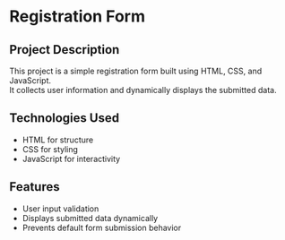 # Registration Form

## Project Description
This project is a simple registration form built using HTML, CSS, and JavaScript.  
It collects user information and dynamically displays the submitted data.

## Technologies Used
- HTML for structure  
- CSS for styling  
- JavaScript for interactivity  

## Features
- User input validation  
- Displays submitted data dynamically  
- Prevents default form submission behavior   
